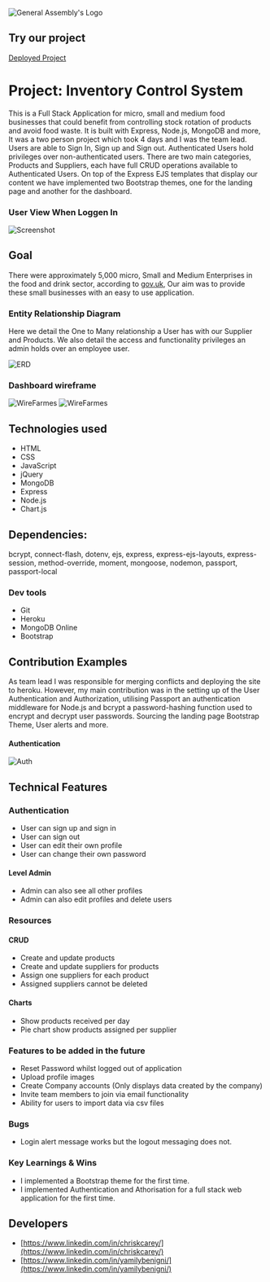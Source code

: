 ![General Assembly's Logo](https://camo.githubusercontent.com/603ef5eae7d28900a9678ae96c6c60a9c72f8a059c328b28cf978df999cea1f8/68747470733a2f2f692e696d6775722e636f6d2f6c7a56493364382e706e67)

## Try our project
<a href="https://inventorycontrolsystem02.herokuapp.com/">Deployed Project</a>

# Project: Inventory Control System
This is a Full Stack Application for micro, small and medium food businesses that could benefit from controlling stock rotation of products and avoid food waste. It is built with Express, Node.js, MongoDB and more, It was a two person project which took 4 days and I was the team lead. Users are able to Sign In, Sign up and Sign out. Authenticated Users hold privileges over non-authenticated users. There are two main categories, Products and Suppliers, each have full CRUD operations available to Authenticated Users. On top of the Express EJS templates that display our content we have implemented two Bootstrap themes, one for the landing page and another for the dashboard.

### User View When Loggen In
![Screenshot](/public/images/ics-dashboard-system.jpg)


## Goal
There were approximately 5,000 micro, Small and Medium Enterprises in the food and drink sector, according to [gov.uk](https://www.gov.uk/government/statistics/food-statistics-pocketbook/food-statistics-in-your-pocket), Our aim was to provide these small businesses with an easy to use application.


### Entity Relationship Diagram
Here we detail the One to Many relationship a User has with our Supplier and Products. We also detail the access and functionality privileges an admin holds over an employee user.

![ERD](/assets/ERD-SEI-project-2.jpg)

### Dashboard wireframe
![WireFarmes](/assets/dashboard.png)
![WireFarmes](/assets/detail.png)

## Technologies used

* HTML 
* CSS
* JavaScript
* jQuery
* MongoDB
* Express
* Node.js
* Chart.js

## Dependencies:

bcrypt, connect-flash, dotenv, ejs, express, 
express-ejs-layouts, express-session, method-override, 
moment, mongoose, nodemon, passport, passport-local

### Dev tools

* Git
* Heroku
* MongoDB Online
* Bootstrap


## Contribution Examples 

As team lead I was responsible for merging conflicts and deploying the site to heroku. However, my main contribution was in the setting up of the User Authentication and Authorization, utilising Passport an authentication middleware for Node.js and bcrypt a password-hashing function used to encrypt and decrypt user passwords. Sourcing the landing page Bootstrap Theme, User alerts and more.

#### Authentication

![Auth](/assets/auth.png)

## Technical Features
### Authentication
* User can sign up and sign in
* User can sign out
* User can edit their own profile
* User can change their own password

#### Level Admin
* Admin can also see all other profiles
* Admin can also edit profiles and delete users

### Resources

#### CRUD
* Create and update products
* Create and update suppliers for products
* Assign one suppliers for each product
* Assigned suppliers cannot be deleted

#### Charts
* Show products received per day
* Pie chart show products assigned per supplier


### Features to be added in the future

- Reset Password whilst logged out of application
- Upload profile images
- Create Company accounts (Only displays data created by the company)
- Invite team members to join via email functionality
- Ability for users to import data via csv files

### Bugs 

- Login alert message works but the logout messaging does not.

### Key Learnings & Wins

- I implemented a Bootstrap theme for the first time.
- I implemented Authentication and Athorisation for a full stack web application for the first time.



## Developers
* [https://www.linkedin.com/in/chriskcarey/](https://www.linkedin.com/in/chriskcarey/)
* [https://www.linkedin.com/in/yamilybenigni/](https://www.linkedin.com/in/yamilybenigni/)
